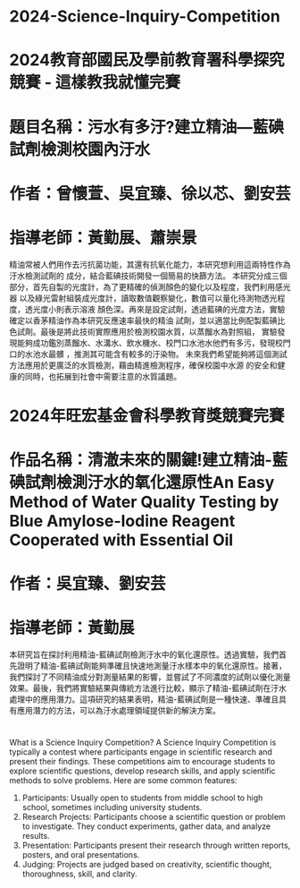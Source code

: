 # 2024-Science-Inquiry-Competition

# 2024教育部國民及學前教育署科學探究競賽 - 這樣教我就懂完賽
# 題目名稱：污水有多汙?建立精油—藍碘試劑檢測校園內汙水
# 作者：曾懷萱、吳宜臻、徐以芯、劉安芸
# 指導老師：黃勤展、蕭崇景

精油常被人們用作去污抗菌功能，其還有抗氧化能力，本研究想利用這兩特性作為汙水檢測試劑的
成分，結合藍碘技術開發一個簡易的快篩方法。
本研究分成三個部分，首先自製的光度計，為了更精確的偵測顏色的變化以及程度，我們利用感光器
以及綠光雷射組裝成光度計，讀取數值觀察變化，數值可以量化待測物透光程度，透光度小則表示溶液
顏色深。再來是設定試劑，透過藍碘的光度方法，實驗確定以香茅精油作為本研究反應速率最快的精油
試劑，並以適當比例配製藍碘比色試劑。最後是將此技術實際應用於檢測校園水質，以蒸餾水為對照組，
實驗發現能夠成功鑑別蒸餾水、水溝水、飲水機水、校門口水池水他們有多污，發現校門口的水池水最髒
，推測其可能含有較多的汙染物。
未來我們希望能夠將這個測試方法應用於更廣泛的水質檢測，藉由精進檢測程序，確保校園中水源
的安全和健康的同時，也拓展到社會中需要注意的水質議題。


# 2024年旺宏基金會科學教育獎競賽完賽

# 作品名稱：清澈未來的關鍵!建立精油-藍碘試劑檢測汙水的氧化還原性An Easy Method of Water Quality Testing by Blue Amylose-Iodine Reagent Cooperated with Essential Oil
# 作者：吳宜臻、劉安芸
# 指導老師：黃勤展

本研究旨在探討利用精油-藍碘試劑檢測汙水中的氧化還原性。透過實驗，我們首先證明了精油-藍碘試劑能夠準確且快速地測量汙水樣本中的氧化還原性。接著，我們探討了不同精油成分對測量結果的影響，並嘗試了不同濃度的試劑以優化測量效果。最後，我們將實驗結果與傳統方法進行比較，顯示了精油-藍碘試劑在汙水處理中的應用潛力。這項研究的結果表明，精油-藍碘試劑是一種快速、準確且具有應用潛力的方法，可以為汙水處理領域提供新的解決方案。

#
What is a Science Inquiry Competition?
A Science Inquiry Competition is typically a contest where participants engage in scientific research and present their findings. These competitions aim to encourage students to explore scientific questions, develop research skills, and apply scientific methods to solve problems. Here are some common features:
1. Participants: Usually open to students from middle school to high school, sometimes including university students.
2. Research Projects: Participants choose a scientific question or problem to investigate. They conduct experiments, gather data, and analyze results.
3. Presentation: Participants present their research through written reports, posters, and oral presentations.
4. Judging: Projects are judged based on creativity, scientific thought, thoroughness, skill, and clarity.
#

